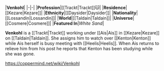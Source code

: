|**Venkohl**|
|-|-|
|**Profession**|[[Trackt\|Trackt]]🐱︎|
|**Residence**|[[Kezare\|Kezare]]|
|**Ethnicity**|[[Daysider\|Daysider]]|
|**Nationality**|[[Lossandin\|Lossandin]]|
|**World**|[[Taldain\|Taldain]]|
|**Universe**|[[Cosmere\|Cosmere]]|
|**Featured In**|*White Sand*|

**Venkohl** is a [[Trackt\|Trackt]] working under [[Ais\|Ais]] in [[Kezare\|Kezare]] on [[Taldain\|Taldain]]. She assigns him to watch over [[Kenton\|Kenton]] while Ais herself is busy meeting with [[Heelis\|Heelis]]. When Ais returns to relieve him from his post he reports that Kenton has been studying while she was gone.



https://coppermind.net/wiki/Venkohl